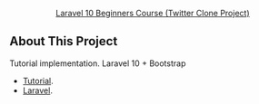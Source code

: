 
<p align="center"><a href="https://www.youtube.com/playlist?list=PLqDySLfPKRn5d7WbN9R0yJA9IRgx-XBlU" target="_blank">Laravel 10 Beginners Course (Twitter Clone Project)</a></p>

## About This Project

Tutorial implementation. Laravel 10 + Bootstrap

- [Tutorial](https://www.youtube.com/playlist?list=PLqDySLfPKRn5d7WbN9R0yJA9IRgx-XBlU).
- [Laravel](https://laravel.com/).
